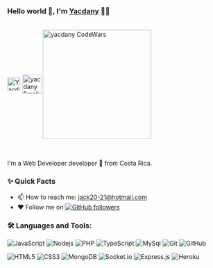 ### Hello world 👋, I'm [Yacdany](https://github.com/yacdanyCR) 👨‍💻

<br/>

<div style="display:flex; align-items:center">
<a href="https://www.linkedin.com/in/yacdany-arguedas-mora-22592b211/">
  <img align="left" style="margin-right:5px" alt="Yacdany Linkedin" width="30px" src="https://cdn-icons-png.flaticon.com/512/174/174857.png" />
</a>
<a href="jack20-21@hotmail.com">
  <img align="left" alt="yacdany Email" width="44px" src="https://i.pinimg.com/originals/dc/1d/9e/dc1d9ea1fff1f480bef6fcf748460063.png" />
</a>
  <a href="https://www.codewars.com/users/Yacdany-CR">
  <img align="left" alt="yacdany CodeWars" width="250px" src="https://www.codewars.com/users/Yacdany-CR/badges/large" />
</a>
</div>

<br />
<br/>
<p>
I'm a Web Developer developer 🚀 from Costa Rica.
<br/>

  
### ✨ Quick Facts

-   📫 How to reach me: jack20-21@hotmail.com
-   ♥ Follow me on [![GitHub followers](https://img.shields.io/github/followers/yacdanyCR?label=Follow&style=social)](https://github.com/yacdanyCR/?tab=follow) 

### 🛠️ Languages and Tools:

![JavaScript](https://img.shields.io/badge/-JavaScript-black?style=flat-square&logo=javascript)
![Nodejs](https://img.shields.io/badge/-Nodejs-black?style=flat-square&logo=Node.js)
![PHP](https://img.shields.io/badge/-PHP-black?style=flat-square&logo=PHP)
![TypeScript](https://img.shields.io/badge/-typescript-black?style=flat-square&logo=typescript)
![MySql](https://img.shields.io/badge/-MySql-black?style=flat-square&logo=mysql)
![Git](https://img.shields.io/badge/-Git-black?style=flat-square&logo=git)
![GitHub](https://img.shields.io/badge/-GitHub-black?style=flat-square&logo=github)

![HTML5](https://img.shields.io/badge/-HTML5-black?style=flat-square&logo=html5&logoColor=white)
![CSS3](https://img.shields.io/badge/-CSS3-black?style=flat-square&logo=css3)
![MongoDB](https://img.shields.io/badge/-MongoDB-black?style=flat-square&logo=mongodb)
![Socket.io](https://img.shields.io/badge/-Socket-black?style=flat-square&logo=socket.io)
![Express.js](https://img.shields.io/badge/-Express-black?style=flat-square&logo=expressjs)
![Heroku](https://img.shields.io/badge/-Heroku-black?style=flat-square&logo=heroku)
